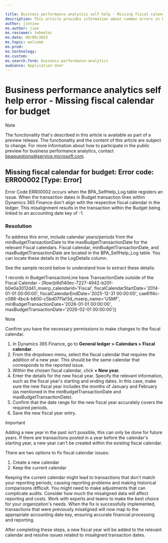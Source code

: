 ```yaml
---

title: Business performance analytics self help - Missing fiscal calendar for budget
description: This article provides information about common errors in business performance analytics.
author: jinniew
ms.author: jiwo
ms.reviewer: twheeloc 
ms.date: 09/09/2023
ms.topic: welcome
ms.prod: 
ms.technology:
ms.custom:
ms.search.form: business-performance-analytics
audience: Application User
---
```


# Business performance analytics self help error - Missing fiscal calendar for budget

> [!NOTE]
> The functionality that's described in this article is available as part of a preview release. The functionality and the content of this article are subject to change. For more information about how to participate in the public preview for business performance analytics, contact <bpaquestions@service.microsoft.com>.

## Missing fiscal calendar for budget: Error code: ERR00002 [Type: Error] 
Error Code ERR00002 occurs when the BPA_SelfHelp_Log table registers an issue. When the transaction dates in Budget transaction lines within Dynamics 365 Finance don't align with the respective fiscal calendar in the ledger. This misalignment results in the transaction within the Budget being linked to an accounting date key of -1. 

### Resolution
To address this error, include calendar years/periods from the minBudgetTransactionDate to the maxBudgetTransactionDate for the relevant Fiscal calendars. Fiscal calendar, minBudgetTransactionDate, and maxBudgetTransactionDate are located in the BPA_SelfHelp_Log table. You can locate these details in the LogDetails column.  

See the sample record below to understand how to extract these details:

1 records in BudgetTransactionLine have TransactionDate outside of the Fiscal Calendar - [Row(b9d140ec-7227-4942-b20f-b0e0a3012d41_mserp_calendarid='Fiscal', fiscalCalendarStartDate='2014-01-01 00:00:00', fiscalCalendarEndDate='2025-12-31 00:00:00', cae61f4c-c088-4bc4-b600-c5bd07f1af3d_mserp_name='USMF', minBudgetTransactionDate='2026-01-01 00:00:00', maxBudgetTransactionDate='2026-02-01 00:00:00')] 

>[!NOTE]
>Confirm you have the necessary permissions to make changes to the fiscal calendar. 

1. In Dynamics 365 Finance, go to **General ledger > Calendars > Fiscal calendar**.
2. From the dropdown menu, select the fiscal calendar that requires the addition of a new year. This should be the same calendar that corresponds to the reported issue.
3. Within the chosen fiscal calendar, click **+ New year**.
4. Enter the details for the new fiscal year. Specify the relevant information, such as the fiscal year's starting and ending dates. In this case, make sure the new fiscal year includes the months of January and February (as mentioned in the minBudgetTransactionDate and maxBudgetTransactionDate).
5. Confirm that the date range for the new fiscal year accurately covers the required periods.
6. Save the new fiscal year entry. 

>[!IMPORTANT]
> Adding a new year in the past isn’t possible, this can only be done for future years. If there are transactions posted in a year before the calendar's starting year, a new year can't be created within the existing fiscal calendar. 

There are two options to fix fiscal calendar issues: 
1. Create a new calendar
2. Keep the current calendar

Keeping the current calendar might lead to transactions that don't match your reporting periods, causing reporting problems and making historical comparisons difficult. You might need to make adjustments that can complicate audits. Consider how much the misaligned data will affect reporting and costs. Work with experts and teams to make the best choice for your organization's needs. When the fix is successfully implemented, transactions that were previously misaligned will now map to the appropriate accounting date key, ensuring accurate financial processing and reporting. 

After completing these steps, a new fiscal year will be added to the relevant calendar and resolve issues related to misaligned transaction dates. 
